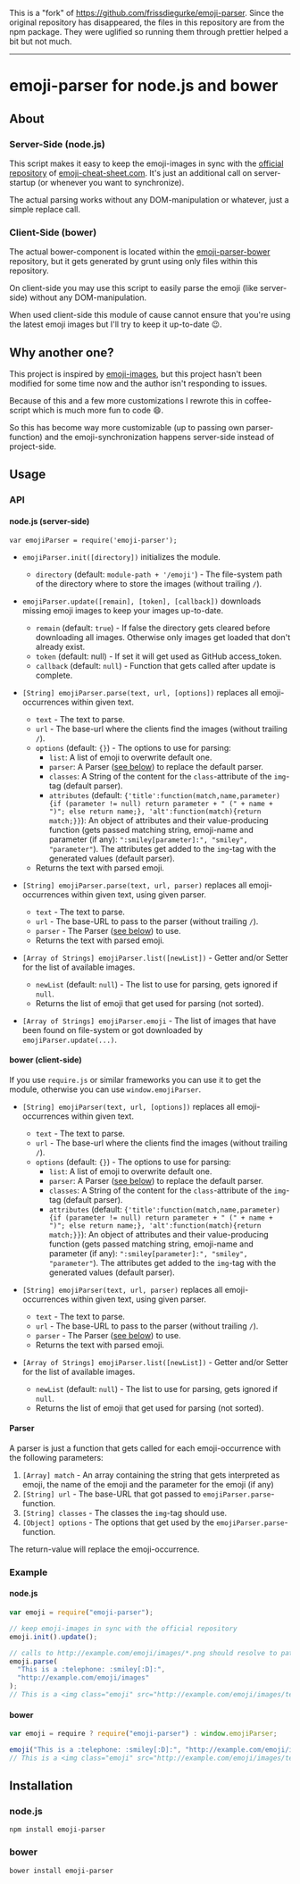 This is a "fork" of https://github.com/frissdiegurke/emoji-parser. Since the original repository has disappeared, the files in this repository are from the npm package. They were uglified so running them through prettier helped a bit but not much.

---

# emoji-parser for node.js and bower

## About

### Server-Side (node.js)

This script makes it easy to keep the emoji-images in sync with the [official repository](https://github.com/arvida/emoji-cheat-sheet.com) of [emoji-cheat-sheet.com](http://www.emoji-cheat-sheet.com/).
It's just an additional call on server-startup (or whenever you want to synchronize).

The actual parsing works without any DOM-manipulation or whatever, just a simple replace call.

### Client-Side (bower)

The actual bower-component is located within the [emoji-parser-bower](https://github.com/frissdiegurke/emoji-parser-bower) repository, but it gets generated by grunt using only files within this repository.

On client-side you may use this script to easily parse the emoji (like server-side) without any DOM-manipulation.

When used client-side this module of cause cannot ensure that you're using the latest emoji images but I'll try to keep it up-to-date :wink:.

## Why another one?

This project is inspired by [emoji-images](https://github.com/HenrikJoreteg/emoji-images), but this project hasn't been modified for some time now and the author isn't responding to issues.

Because of this and a few more customizations I rewrote this in coffee-script which is much more fun to code :smile:.

So this has become way more customizable (up to passing own parser-function) and the emoji-synchronization happens server-side instead of project-side.

## Usage

### API

#### node.js (server-side)

`var emojiParser = require('emoji-parser');`

- `emojiParser.init([directory])` initializes the module.

  - `directory` (default: `module-path + '/emoji'`) - The file-system path of the directory where to store the images (without trailing `/`).

- `emojiParser.update([remain], [token], [callback])` downloads missing emoji images to keep your images up-to-date.

  - `remain` (default: `true`) - If false the directory gets cleared before downloading all images. Otherwise only images get loaded that don't already exist.
  - `token` (default: null) - If set it will get used as GitHub access_token.
  - `callback` (default: `null`) - Function that gets called after update is complete.

- `[String] emojiParser.parse(text, url, [options])` replaces all emoji-occurrences within given text.

  - `text` - The text to parse.
  - `url` - The base-url where the clients find the images (without trailing `/`).
  - `options` (default: `{}`) - The options to use for parsing:
    - `list`: A list of emoji to overwrite default one.
    - `parser`: A Parser ([see below](#parser)) to replace the default parser.
    - `classes`: A String of the content for the `class`-attribute of the `img`-tag (default parser).
    - `attributes` (default: `{'title':function(match,name,parameter){if (parameter != null) return parameter + " (" + name + ")"; else return name;}, 'alt':function(match){return match;}}`): An object of attributes and their value-producing function (gets passed matching string, emoji-name and parameter (if any): `":smiley[parameter]:", "smiley", "parameter"`). The attributes get added to the `img`-tag with the generated values (default parser).
  - Returns the text with parsed emoji.

- `[String] emojiParser.parse(text, url, parser)` replaces all emoji-occurrences within given text, using given parser.

  - `text` - The text to parse.
  - `url` - The base-URL to pass to the parser (without trailing `/`).
  - `parser` - The Parser ([see below](#parser)) to use.
  - Returns the text with parsed emoji.

- `[Array of Strings] emojiParser.list([newList])` - Getter and/or Setter for the list of available images.

  - `newList` (default: `null`) - The list to use for parsing, gets ignored if `null`.
  - Returns the list of emoji that get used for parsing (not sorted).

- `[Array of Strings] emojiParser.emoji` - The list of images that have been found on file-system or got downloaded by `emojiParser.update(...)`.

#### bower (client-side)

If you use `require.js` or similar frameworks you can use it to get the module, otherwise you can use `window.emojiParser`.

- `[String] emojiParser(text, url, [options])` replaces all emoji-occurrences within given text.

  - `text` - The text to parse.
  - `url` - The base-url where the clients find the images (without trailing `/`).
  - `options` (default: `{}`) - The options to use for parsing:
    - `list`: A list of emoji to overwrite default one.
    - `parser`: A Parser ([see below](#parser)) to replace the default parser.
    - `classes`: A String of the content for the `class`-attribute of the `img`-tag (default parser).
    - `attributes` (default: `{'title':function(match,name,parameter){if (parameter != null) return parameter + " (" + name + ")"; else return name;}, 'alt':function(match){return match;}}`): An object of attributes and their value-producing function (gets passed matching string, emoji-name and parameter (if any): `":smiley[parameter]:", "smiley", "parameter"`). The attributes get added to the `img`-tag with the generated values (default parser).

- `[String] emojiParser(text, url, parser)` replaces all emoji-occurrences within given text, using given parser.

  - `text` - The text to parse.
  - `url` - The base-URL to pass to the parser (without trailing `/`).
  - `parser` - The Parser ([see below](#parser)) to use.
  - Returns the text with parsed emoji.

- `[Array of Strings] emojiParser.list([newList])` - Getter and/or Setter for the list of available images.
  - `newList` (default: `null`) - The list to use for parsing, gets ignored if `null`.
  - Returns the list of emoji that get used for parsing (not sorted).

#### Parser

A parser is just a function that gets called for each emoji-occurrence with the following parameters:

1.  `[Array] match` - An array containing the string that gets interpreted as emoji, the name of the emoji and the parameter for the emoji (if any)
2.  `[String] url` - The base-URL that got passed to `emojiParser.parse`-function.
3.  `[String] classes` - The classes the `img`-tag should use.
4.  `[Object] options` - The options that get used by the `emojiParser.parse`-function.

The return-value will replace the emoji-occurrence.

### Example

#### node.js

```js
var emoji = require("emoji-parser");

// keep emoji-images in sync with the official repository
emoji.init().update();

// calls to http://example.com/emoji/images/*.png should resolve to path/to/node_modules/emoji-parser/emoji/*.png
emoji.parse(
  "This is a :telephone: :smiley[:D]:",
  "http://example.com/emoji/images"
);
// This is a <img class="emoji" src="http://example.com/emoji/images/telephone.png" title="telephone" alt=":telephone:" /> <img class="emoji" src="http://example.com/emoji/images/smiley.png" title=":D (smiley)" alt=":smiley[:D]:" />
```

#### bower

```js
var emoji = require ? require("emoji-parser") : window.emojiParser;

emoji("This is a :telephone: :smiley[:D]:", "http://example.com/emoji/images");
// This is a <img class="emoji" src="http://example.com/emoji/images/telephone.png" title="telephone" alt=":telephone:" /> <img class="emoji" src="http://example.com/emoji/images/smiley.png" title=":D (smiley)" alt=":smiley[:D]:" />
```

## Installation

### node.js

`npm install emoji-parser`

### bower

`bower install emoji-parser`
